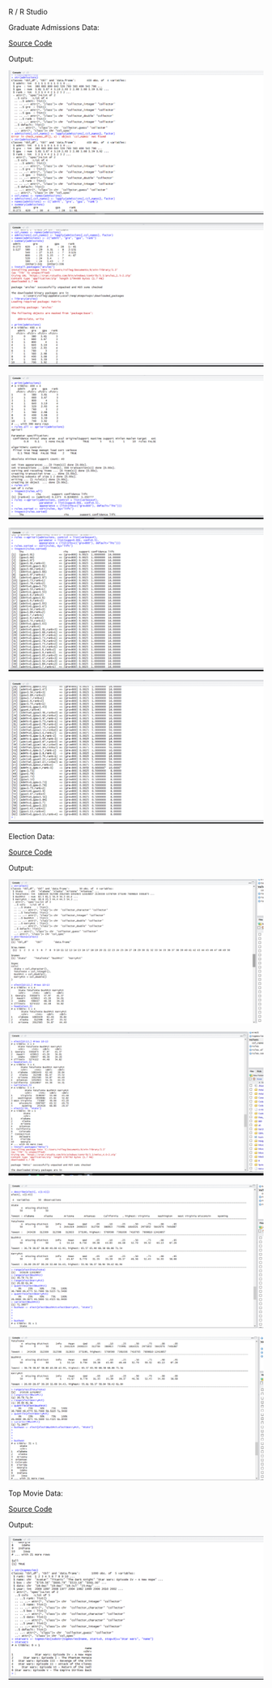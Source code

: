 R / R Studio

Graduate Admissions Data:

[Source Code](https://github.com/garoller/csci2963-labs/blob/master/lab7/admissions.R)

Output:

![](https://raw.githubusercontent.com/garoller/csci2963-labs/master/lab7/grad1.png)

![](https://raw.githubusercontent.com/garoller/csci2963-labs/master/lab7/grad2.png)

![](https://raw.githubusercontent.com/garoller/csci2963-labs/master/lab7/grad3.png)

![](https://raw.githubusercontent.com/garoller/csci2963-labs/master/lab7/grad4.png)

![](https://raw.githubusercontent.com/garoller/csci2963-labs/master/lab7/grad5.png)

Election Data:

[Source Code](https://github.com/garoller/csci2963-labs/blob/master/lab7/elect.R)

Output:

![](https://raw.githubusercontent.com/garoller/csci2963-labs/master/lab7/elect1.png)

![](https://raw.githubusercontent.com/garoller/csci2963-labs/master/lab7/elect2.png)

![](https://raw.githubusercontent.com/garoller/csci2963-labs/master/lab7/elect3.png)

![](https://raw.githubusercontent.com/garoller/csci2963-labs/master/lab7/elect4.png)

Top Movie Data:

[Source Code](https://github.com/garoller/csci2963-labs/blob/master/lab7/topmovies.R)

Output:

![](https://raw.githubusercontent.com/garoller/csci2963-labs/master/lab7/topmovies.png)
